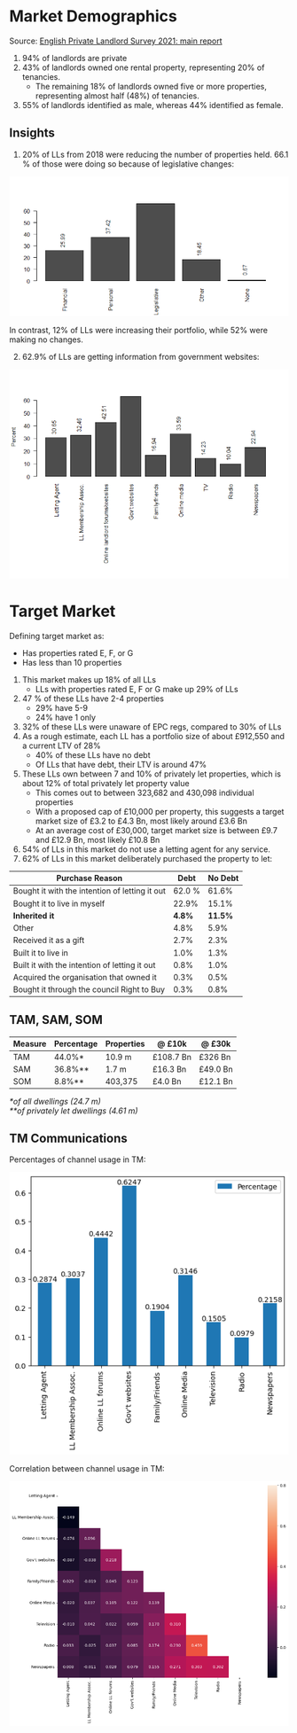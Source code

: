 # Market Demographics

Source: [English Private Landlord Survey 2021: main report](https://www.gov.uk/government/statistics/english-private-landlord-survey-2021-main-report)

1. 94% of landlords are private
2. 43% of landlords owned one rental property, representing 20% of tenancies.
    - The remaining 18% of landlords owned five or more properties, representing almost half (48%) of tenancies.
3. 55% of landlords identified as male, whereas 44% identified as female.

## Insights

1. 20% of LLs from 2018 were reducing the number of properties held. 66.1 % of those were doing so because of legislative changes:


![Reasons_reduce](./img/plot_reasons_reduce.png)

In contrast, 12% of LLs were increasing their portfolio, while 52% were making no changes.

2. 62.9% of LLs are getting information from government websites:

![LL_Info](./img/plot_ll_info.png)


# Target Market

Defining target market as:
- Has properties rated E, F, or G
- Has less than 10 properties

1. This market makes up 18% of all LLs
    - LLs with properties rated E, F or G make up 29% of LLs
2. 47 % of these LLs have 2-4 properties
    - 29% have 5-9
    - 24% have 1 only
3. 32% of these LLs were unaware of EPC regs, compared to 30% of LLs
4. As a rough estimate, each LL has a portfolio size of about £912,550 and a current LTV of 28%
    - 40% of these LLs have no debt
    - Of LLs that have debt, their LTV is around 47%
5. These LLs own between 7 and 10% of privately let properties, which is about 12% of total privately let property value
    - This comes out to between 323,682 and 430,098 individual properties
    - With a proposed cap of £10,000 per property, this suggests a target market size of £3.2 to £4.3 Bn, most likely around £3.6 Bn
    - At an average cost of £30,000, target market size is between £9.7 and £12.9 Bn, most likely £10.8 Bn
6. 54% of LLs in this market do not use a letting agent for any service.
7. 62% of LLs in this market deliberately purchased the property to let:

<div align="center">

| Purchase Reason | Debt | No Debt |
| - | - | - |
| Bought it with the intention of letting it out | 62.0 % | 61.6% |
| Bought it to live in myself | 22.9% | 15.1% |
| **Inherited it** | **4.8%** | **11.5%** |
| Other | 4.8% | 5.9% |
| Received it as a gift | 2.7% | 2.3% |
| Built it to live in | 1.0% | 1.3% |
| Built it with the intention of letting it out | 0.8% | 1.0% |
| Acquired the organisation that owned it | 0.3% | 0.5% |
| Bought it through the council Right to Buy | 0.3% | 0.8% |

</div>


## TAM, SAM, SOM

| Measure | Percentage | Properties | @ £10k | @ £30k |
|--------|------------|-------|--------|--------|
| TAM | 44.0%* | 10.9 m | £108.7 Bn | £326 Bn |
| SAM | 36.8%** | 1.7 m | £16.3 Bn | £49.0 Bn |
| SOM | 8.8%** | 403,375 | £4.0 Bn | £12.1 Bn |

*\*of all dwellings (24.7 m)*<br>
*\*\*of privately let dwellings (4.61 m)*

## TM Communications

Percentages of channel usage in TM:

![Communications Percentages](./img/tm_comms.png)


Correlation between channel usage in TM:

![Communications Correlations](./img/comm_corr.png)

